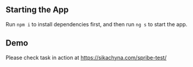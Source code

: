 ## Starting the App

Run `npm i` to install dependencies first, and then run `ng s` to start the app.

## Demo

Please check task in action at https://sikachyna.com/spribe-test/
